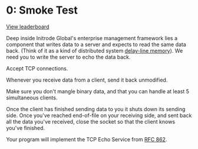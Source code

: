 # 0: Smoke Test

[View leaderboard](https://protohackers.com/leaderboard/0)

Deep inside Initrode Global's enterprise management framework lies a component that writes data to a server and expects to read the same data back. (Think of it as a kind of distributed system [delay-line memory](https://en.wikipedia.org/wiki/Delay-line_memory)). We need you to write the server to echo the data back.

Accept TCP connections.

Whenever you receive data from a client, send it back unmodified.

Make sure you don't mangle binary data, and that you can handle at least 5 simultaneous clients.

Once the client has finished sending data to you it shuts down its sending side. Once you've reached end-of-file on your receiving side, and sent back all the data you've received, close the socket so that the client knows you've finished.

Your program will implement the TCP Echo Service from [RFC 862](https://www.rfc-editor.org/rfc/rfc862.html).
